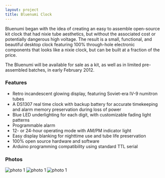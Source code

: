 ```yaml
---
layout: project
title: Bluenumi Clock
---
```


Bluenumi began with the idea of creating an easy to assemble open-source kit clock that had nixie tube aesthetics, but without the associated cost or potentially dangerous high voltage. The result is a small, functional, and beautiful desktop clock featuring 100% through-hole electronic components that looks like a nixie clock, but can be built at a fraction of the price.

The Bluenumi will be available for sale as a kit, as well as in limited pre-assembled batches, in early February 2012.

### Features

* Retro incandescent glowing display, featuring Soviet-era IV-9 numitron tubes
* A DS1307 real time clock with backup battery for accurate timekeeping and alarm memory preservation during loss of power
* Blue LED underlighting for each digit, with customizable fading light patterns
* Programmable alarm
* 12- or 24-hour operating mode with AM/PM indicator light
* Easy display blanking for nighttime use and tube life preservation
* 100% open source hardware and software
* Arduino programming compatibility using standard TTL serial

### Photos

<img src="/images/bluenumi_1.jpg" alt="photo 1" class="framed" />

<img src="/images/bluenumi_2.jpg" alt="photo 1" class="framed" />

<img src="/images/bluenumi_3.jpg" alt="photo 1" class="framed" />

